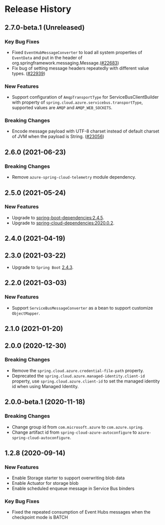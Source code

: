 # Release History

## 2.7.0-beta.1 (Unreleased)
### Key Bug Fixes
- Fixed `EventHubMessageConverter` to load all system properties of `EventData` and put in the header of org.springframework.messaging.Message.([#22683](https://github.com/Azure/azure-sdk-for-java/pull/22683/))
- Fix bug of setting message headers repeatedly with different value types. ([#22939](https://github.com/Azure/azure-sdk-for-java/pull/22939))

### New Features
- Support configuration of `AmqpTransportType` for ServiceBusClientBuilder with property of `spring.cloud.azure.servicebus.transportType`, supported values are `AMQP` and `AMQP_WEB_SOCKETS`.

### Breaking Changes
- Encode message payload with UTF-8 charset instead of default charset of JVM when the payload is String. ([#23056](https://github.com/Azure/azure-sdk-for-java/pull/23056))

## 2.6.0 (2021-06-23)
### Breaking Changes
- Remove `azure-spring-cloud-telemetry` module dependency.

## 2.5.0 (2021-05-24)
### New Features
- Upgrade to [spring-boot-dependencies:2.4.5](https://repo.maven.apache.org/maven2/org/springframework/boot/spring-boot-dependencies/2.4.5/spring-boot-dependencies-2.4.5.pom).
- Upgrade to [spring-cloud-dependencies:2020.0.2](https://repo.maven.apache.org/maven2/org/springframework/cloud/spring-cloud-dependencies/2020.0.2/spring-cloud-dependencies-2020.0.2.pom).



## 2.4.0 (2021-04-19)


## 2.3.0 (2021-03-22)
- Upgrade to `Spring Boot` [2.4.3](https://github.com/spring-projects/spring-boot/releases/tag/v2.4.3).

## 2.2.0 (2021-03-03)
### New Features
 - Support `ServiceBusMessageConverter` as a bean to support customize `ObjectMapper`.

## 2.1.0 (2021-01-20)


## 2.0.0 (2020-12-30)
### Breaking Changes
- Remove the `spring.cloud.azure.credential-file-path` property.
- Deprecated the `spring.cloud.azure.managed-identity.client-id` property,
  use `spring.cloud.azure.client-id` to set the managed identity id when using Managed Identity.

## 2.0.0-beta.1 (2020-11-18)
### Breaking Changes
- Change group id from `com.microsoft.azure` to `com.azure.spring`.
- Change artifact id from `spring-cloud-azure-autoconfigure` to `azure-spring-cloud-autoconfigure`.

## 1.2.8 (2020-09-14)
### New Features
 - Enable Storage starter to support overwriting blob data
 - Enable Actuator for storage blob
 - Enable scheduled enqueue message in Service Bus binders

### Key Bug Fixes
 - Fixed the repeated consumption of Event Hubs messages when the checkpoint mode is BATCH
